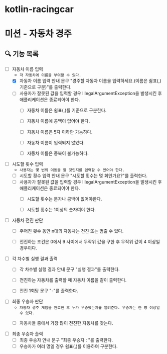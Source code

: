# kotlin-racingcar

# 미션 - 자동차 경주

## 🔍 기능 목록

- [ ] 자동차 이름 입력
    - `각 자동차에 이름을 부여할 수 있다.`
    - [x] 자동차 이름 입력 안내 문구 "경주할 자동차 이름을 입력하세요.(이름은 쉼표(,) 기준으로 구분)"를 출력한다.
    - [ ] 사용자가 잘못된 값을 입력할 경우 IllegalArgumentException을 발생시킨 후 애플리케이션은 종료되어야 한다.
        - [ ] 자동차 이름은 쉼표(,)를 기준으로 구분한다.
        - [ ] 자동차 이름에 공백이 없어야 한다.
        - [ ] 자동차 이름은 5자 이하만 가능하다.
        - [ ] 자동차 이름이 입력되지 않았다.
        - [ ] 자동차 이름은 중복이 불가능하다.


- [ ] 시도할 횟수 입력
    - `사용자는 몇 번의 이동을 할 것인지를 입력할 수 있어야 한다.`
    - [ ] 시도할 횟수 입력 안내 문구 "시도할 횟수는 몇 회인가요?"를 출력한다.
    - [ ] 사용자가 잘못된 값을 입력할 경우 IllegalArgumentException을 발생시킨 후 애플리케이션은 종료되어야 한다.
        - [ ] 시도할 횟수는 문자나 공백이 없어야한다.
        - [ ] 시도할 횟수는 1이상의 숫자여야 한다.


- [ ] 자동차 전진 판단
    - [ ] 주어진 횟수 동안 n대의 자동차는 전진 또는 멈출 수 있다.
    - [ ] 전진하는 조건은 0에서 9 사이에서 무작위 값을 구한 후 무작위 값이 4 이상일 경우이다.


- [ ] 각 차수별 실행 결과 출력
    - [ ] 각 차수별 실행 결과 안내 문구 "실행 결과"를 출력한다.
    - [ ] 전진하는 자동차를 출력할 때 자동차 이름을 같이 출력한다.
    - [ ] 전진 1회당 문구 "-"를 출력한다.


- [ ] 최종 우승자 판단
    - `자동차 경주 게임을 완료한 후 누가 우승했는지를 알려준다. 우승자는 한 명 이상일 수 있다.`
    - [ ] 자동차들 중에서 가장 많이 전진한 자동차를 찾는다.


- [ ] 최종 우승자 출력
    - [ ] 최종 우승자 안내 문구 "최종 우승자 : "를 출력한다.
    - [ ] 우승자가 여러 명일 경우 쉼표(,)를 이용하여 구분한다.
